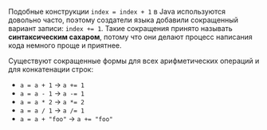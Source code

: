 Подобные конструкции `index = index + 1` в Java используются довольно часто, поэтому создатели языка добавили сокращенный вариант записи: `index += 1`. Такие сокращения принято называть **синтаксическим сахаром**, потому что они делают процесс написания кода немного проще и приятнее.

Существуют сокращенные формы для всех арифметических операций и для конкатенации строк:

* `a = a + 1` → `a += 1`
* `a = a - 1` → `a -= 1`
* `a = a * 2` → `a *= 2`
* `a = a / 1` → `a /= 1`
* `a = a + "foo"` → `a += "foo"`
